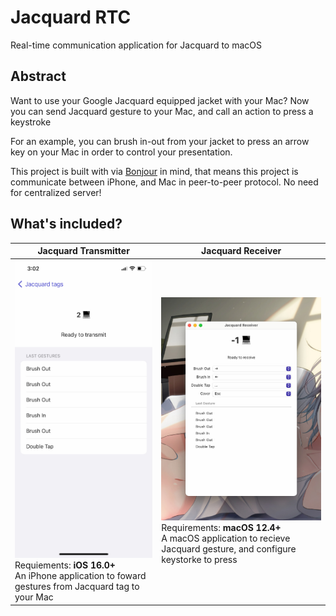 Jacquard RTC
===

Real-time communication application for Jacquard to macOS

Abstract
---

Want to use your Google Jacquard equipped jacket with your Mac? Now you can send Jacquard gesture to your Mac, and call an action to press a keystroke

For an example, you can brush in-out from your jacket to press an arrow key on your Mac in order to control your presentation.

This project is built with via [Bonjour](https://developer.apple.com/bonjour/) in mind, that means this project is communicate between iPhone, and Mac in peer-to-peer protocol. No need for centralized server!

What's included?
---

| Jacquard Transmitter | Jacquard Receiver | 
| -- | -- |
| ![](./images/transmitter.jpg) Requiements: **iOS 16.0+**<br /> An iPhone application to foward gestures from Jacquard tag to your Mac  |  ![](./images/receiver.jpg) Requirements: **macOS 12.4+**<br /> A macOS application to recieve Jacquard gesture, and configure keystorke to press |